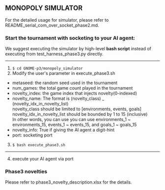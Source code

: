 ## MONOPOLY SIMULATOR

For the detailed usage for simulator, please refer to README_serial_com_over_socket_phase2.md.


### Start the tournament with socketing to your AI agent:

We suggest executing the simulator by high-level __bash script__ instead of executing from test_harness_phase3.py directly.

-------------------------------------------------
1. ```$ cd GNOME-p3/monopoly_simulator```
2. Modify the user's parameter in execute_phase3.sh
 * metaseed: the random seed used in the tournament
 * num_games: the total game count played in the tournament
 * novelty_index: the game index that injects novelty(0-indexed)
 * novelty_name: The format is (novelty_class) _ (novelty_idx_in_novelty_list) <br />
novelty_class should be limited to [environments, events, goals] <br />
novelty_idx_in_novelty_list should be bounded by 1 to 15 (inclusive) <br />
In other words, you can use you can use environments_1 ~ environments_15, events_1 ~ events_15, and goals_1 ~ goals_15
 * novelty_info: True if giving the AI agent a digit-hint 
 * port: socketing port
3. ```$ bash execute_phase3.sh```
-------------------------------------------------
4. execute your AI agent via port


### Phase3 novelties

Please refer to phase3_novelty_description.xlsx for the details.
